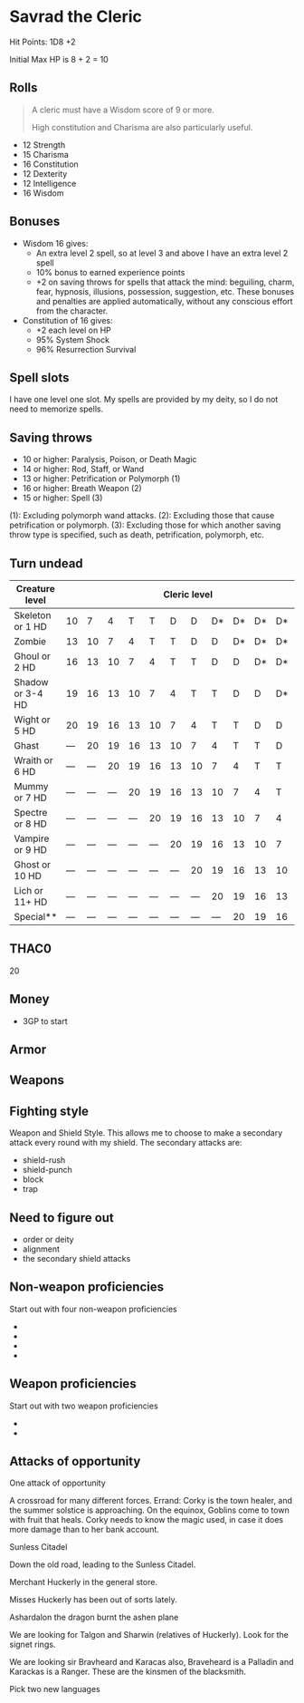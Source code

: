 # Savrad the Cleric

Hit Points: 1D8 +2

Initial Max HP is 8 + 2 = 10

## Rolls

> A cleric must have a Wisdom score of 9 or more.
>
> High constitution and Charisma are also particularly useful.

- 12 Strength
- 15 Charisma
- 16 Constitution
- 12 Dexterity
- 12 Intelligence
- 16 Wisdom

## Bonuses

- Wisdom 16 gives:
  - An extra level 2 spell, so at level 3 and above I have an extra level 2 spell
  - 10% bonus to earned experience points
  - +2 on saving throws for spells that attack the mind: beguiling, charm, fear, hypnosis, illusions, possession, suggestion, etc. These bonuses and penalties are applied automatically, without any conscious effort from the character.
- Constitution of 16 gives:
  - +2 each level on HP
  - 95% System Shock
  - 96% Resurrection Survival

## Spell slots

I have one level one slot. My spells are provided by my deity, so I do not need to memorize spells.

## Saving throws

- 10 or higher: Paralysis, Poison, or Death Magic
- 14 or higher: Rod, Staff, or Wand
- 13 or higher: Petrification or Polymorph (1)
- 16 or higher: Breath Weapon (2)
- 15 or higher: Spell (3)

(1): Excluding polymorph wand attacks.
(2): Excluding those that cause petrification or polymorph.
(3): Excluding those for which another saving throw type is specified, such as death, petrification, polymorph, etc.

## Turn undead

<table>
<thead>
<tr>
<th>Creature level</th>
<th colspan="12">Cleric level</th>
</tr>
</thead>
<tbody><tr>
<td>Skeleton or 1 HD</td>
<td>10</td>
<td>7</td>
<td>4</td>
<td>T</td>
<td>T</td>
<td>D</td>
<td>D</td>
<td>D*</td>
<td>D*</td>
<td>D*</td>
<td>D*</td>
<td>D*</td>
</tr>
<tr>
<td>Zombie</td>
<td>13</td>
<td>10</td>
<td>7</td>
<td>4</td>
<td>T</td>
<td>T</td>
<td>D</td>
<td>D</td>
<td>D*</td>
<td>D*</td>
<td>D*</td>
<td>D*</td>
</tr>
<tr>
<td>Ghoul or 2 HD</td>
<td>16</td>
<td>13</td>
<td>10</td>
<td>7</td>
<td>4</td>
<td>T</td>
<td>T</td>
<td>D</td>
<td>D</td>
<td>D*</td>
<td>D*</td>
<td>D*</td>
</tr>
<tr>
<td>Shadow or 3-4 HD</td>
<td>19</td>
<td>16</td>
<td>13</td>
<td>10</td>
<td>7</td>
<td>4</td>
<td>T</td>
<td>T</td>
<td>D</td>
<td>D</td>
<td>D*</td>
<td>D*</td>
</tr>
<tr>
<td>Wight or 5 HD</td>
<td>20</td>
<td>19</td>
<td>16</td>
<td>13</td>
<td>10</td>
<td>7</td>
<td>4</td>
<td>T</td>
<td>T</td>
<td>D</td>
<td>D</td>
<td>D*</td>
</tr>
<tr>
<td>Ghast</td>
<td>—</td>
<td>20</td>
<td>19</td>
<td>16</td>
<td>13</td>
<td>10</td>
<td>7</td>
<td>4</td>
<td>T</td>
<td>T</td>
<td>D</td>
<td>D</td>
</tr>
<tr>
<td>Wraith or 6 HD</td>
<td>—</td>
<td>—</td>
<td>20</td>
<td>19</td>
<td>16</td>
<td>13</td>
<td>10</td>
<td>7</td>
<td>4</td>
<td>T</td>
<td>T</td>
<td>D</td>
</tr>
<tr>
<td>Mummy or 7 HD</td>
<td>—</td>
<td>—</td>
<td>—</td>
<td>20</td>
<td>19</td>
<td>16</td>
<td>13</td>
<td>10</td>
<td>7</td>
<td>4</td>
<td>T</td>
<td>T</td>
</tr>
<tr>
<td>Spectre or 8 HD</td>
<td>—</td>
<td>—</td>
<td>—</td>
<td>—</td>
<td>20</td>
<td>19</td>
<td>16</td>
<td>13</td>
<td>10</td>
<td>7</td>
<td>4</td>
<td>T</td>
</tr>
<tr>
<td>Vampire or 9 HD</td>
<td>—</td>
<td>—</td>
<td>—</td>
<td>—</td>
<td>—</td>
<td>20</td>
<td>19</td>
<td>16</td>
<td>13</td>
<td>10</td>
<td>7</td>
<td>4</td>
</tr>
<tr>
<td>Ghost or 10 HD</td>
<td>—</td>
<td>—</td>
<td>—</td>
<td>—</td>
<td>—</td>
<td>—</td>
<td>20</td>
<td>19</td>
<td>16</td>
<td>13</td>
<td>10</td>
<td>7</td>
</tr>
<tr>
<td>Lich or 11+ HD</td>
<td>—</td>
<td>—</td>
<td>—</td>
<td>—</td>
<td>—</td>
<td>—</td>
<td>—</td>
<td>20</td>
<td>19</td>
<td>16</td>
<td>13</td>
<td>10</td>
</tr>
<tr>
<td>Special**</td>
<td>—</td>
<td>—</td>
<td>—</td>
<td>—</td>
<td>—</td>
<td>—</td>
<td>—</td>
<td>—</td>
<td>20</td>
<td>19</td>
<td>16</td>
<td>13</td>
</tr>
</tbody></table>

## THAC0

20

## Money

- 3GP to start

## Armor

## Weapons

## Fighting style

Weapon and Shield Style. This allows me to choose to make a secondary attack every round with my shield. The secondary attacks are:

- shield-rush
- shield-punch
- block
- trap

## Need to figure out

- order or deity
- alignment
- the secondary shield attacks


## Non-weapon proficiencies

Start out with four non-weapon proficiencies

- 
- 
- 
- 

## Weapon proficiencies

Start out with two weapon proficiencies

- 
- 

## Attacks of opportunity

One attack of opportunity




A crossroad for many different forces. Errand: Corky is the town healer, and the summer solstice is approaching. On the equinox, Goblins come to town with fruit that heals. Corky needs to know the magic used, in case it does more damage than to her bank account.


Sunless Citadel

Down the old road, leading to the Sunless Citadel.

Merchant Huckerly in the general store.

Misses Huckerly has been out of sorts lately. 


Ashardalon the dragon burnt the ashen plane

We are looking for Talgon and Sharwin (relatives of Huckerly). Look for the signet rings.


We are looking sir Bravheard and Karacas also, Braveheard is a Palladin and Karackas is a Ranger. These are the kinsmen of the blacksmith.

Pick two new languages

